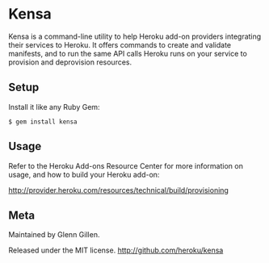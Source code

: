 Kensa
=====

Kensa is a command-line utility to help Heroku add-on providers integrating
their services to Heroku. It offers commands to create and validate manifests,
and to run the same API calls Heroku runs on your service to provision and
deprovision resources.


## Setup ######################################################################

Install it like any Ruby Gem:

    $ gem install kensa


## Usage ######################################################################

Refer to the Heroku Add-ons Resource Center for more information on usage, and
how to build your Heroku add-on:

http://provider.heroku.com/resources/technical/build/provisioning


## Meta #######################################################################

Maintained by Glenn Gillen.

Released under the MIT license. http://github.com/heroku/kensa

